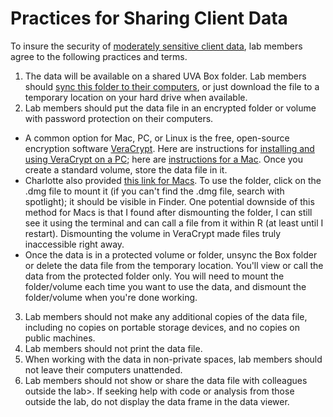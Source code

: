 # Practices for Sharing Client Data

To insure the security of [moderately sensitive client data](http://security.virginia.edu/university-data-protection-standards), lab members agree to the following practices and terms.

1. The data will be available on a shared UVA Box folder. Lab members should [sync this folder to their computers](https://virginia.app.box.com/settings/sync), or just download the file to a temporary location on your hard drive when available.
2. Lab members should put the data file in an encrypted folder or volume with password protection on their computers.
  * A common option for Mac, PC, or Linux is the free, open-source encryption software [VeraCrypt](https://www.veracrypt.fr/en/Home.html). Here are instructions for [installing and using VeraCrypt on a PC](https://securityinabox.org/en/guide/veracrypt/windows/); here are [instructions for a Mac](https://securityinabox.org/en/guide/veracrypt/mac/). Once you create a standard volume, store the data file in it.
  * Charlotte also provided [this link for Macs](https://www.hongkiat.com/blog/encrypt-mac-folder/). To use the folder, click on the .dmg file to mount it (if you can't find the .dmg file, search with spotlight); it should be visible in Finder. One potential downside of this method for Macs is that I found after dismounting the folder, I can still see it using the terminal and can call a file from it within R (at least until I restart). Dismounting the volume in VeraCrypt made files truly inaccessible right away.
  * Once the data is in a protected volume or folder, unsync the Box folder or delete the data file from the temporary location. You'll view or call the data from the protected folder only. You will need to mount the folder/volume each time you want to use the data, and dismount the folder/volume when you're done working.
3. Lab members should not make any additional copies of the data file, including no copies on portable storage devices, and no copies on public machines.
4. Lab members should not print the data file.
5. When working with the data in non-private spaces, lab members should not leave their computers unattended. 
6. Lab members should not show or share the data file with colleagues outside the lab>. If seeking help with code or analysis from those outside the lab, do not display the data frame in the data viewer.
